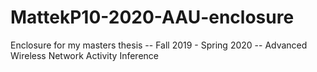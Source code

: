# MattekP10-2020-AAU-enclosure
Enclosure for my masters thesis -- Fall 2019 - Spring 2020 -- Advanced Wireless Network Activity Inference
